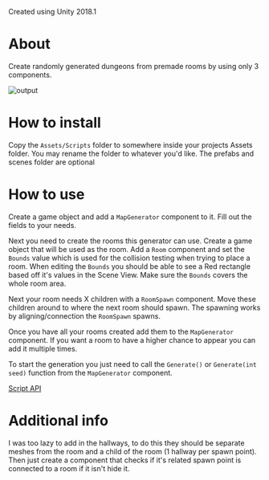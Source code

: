 Created using Unity 2018.1

# About
Create randomly generated dungeons from premade rooms by using only 3 components.

![output](https://user-images.githubusercontent.com/9346563/42738521-cab032ec-8839-11e8-9426-ffda926e4e47.gif)

# How to install
Copy the `Assets/Scripts` folder to somewhere inside your projects Assets folder. You may rename the folder to whatever you'd like. The prefabs and scenes folder are optional

# How to use
Create a game object and add a `MapGenerator` component to it. Fill out the fields to your needs. 

Next you need to create the rooms this generator can use. Create a game object that will be used as the room. Add a `Room` component and set the `Bounds` value which is used for the collision testing when trying to place a room. When editing the `Bounds` you should be able to see a Red rectangle based off it's values in the Scene View. Make sure the `Bounds` covers the whole room area.

Next your room needs X children with a `RoomSpawn` component. Move these children around to where the next room should spawn. The spawning works by aligning/connection the `RoomSpawn` spawns.

Once you have all your rooms created add them to the `MapGenerator` component. If you want a room to have a higher chance to appear you can add it multiple times.

To start the generation you just need to call the `Generate()` or `Generate(int seed)` function from the `MapGenerator` component. 

[Script API](https://github.com/quxios/RandomMapGenerator/blob/master/Documentation.md)

# Additional info
I was too lazy to add in the hallways, to do this they should be separate meshes from the room and a child of the room (1 hallway per spawn point). Then just create a component that checks if it's related spawn point is connected to a room if it isn't hide it.